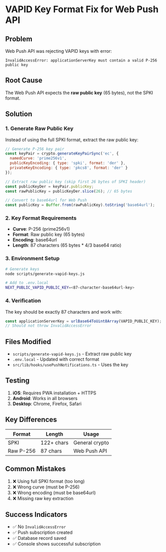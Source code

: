 # VAPID Key Format Fix for Web Push API

## Problem
Web Push API was rejecting VAPID keys with error:
```
InvalidAccessError: applicationServerKey must contain a valid P-256 public key
```

## Root Cause
The Web Push API expects the **raw public key** (65 bytes), not the SPKI format.

## Solution

### 1. Generate Raw Public Key
Instead of using the full SPKI format, extract the raw public key:

```javascript
// Generate P-256 key pair
const keyPair = crypto.generateKeyPairSync('ec', {
  namedCurve: 'prime256v1',
  publicKeyEncoding: { type: 'spki', format: 'der' },
  privateKeyEncoding: { type: 'pkcs8', format: 'der' }
});

// Extract raw public key (skip first 26 bytes of SPKI header)
const publicKeyDer = keyPair.publicKey;
const rawPublicKey = publicKeyDer.slice(26); // 65 bytes

// Convert to base64url for Web Push
const publicKey = Buffer.from(rawPublicKey).toString('base64url');
```

### 2. Key Format Requirements
- **Curve**: P-256 (prime256v1)
- **Format**: Raw public key (65 bytes)
- **Encoding**: base64url
- **Length**: 87 characters (65 bytes * 4/3 base64 ratio)

### 3. Environment Setup
```bash
# Generate keys
node scripts/generate-vapid-keys.js

# Add to .env.local
NEXT_PUBLIC_VAPID_PUBLIC_KEY=<87-character-base64url-key>
```

### 4. Verification
The key should be exactly 87 characters and work with:
```javascript
const applicationServerKey = urlBase64ToUint8Array(VAPID_PUBLIC_KEY);
// Should not throw InvalidAccessError
```

## Files Modified
- `scripts/generate-vapid-keys.js` - Extract raw public key
- `.env.local` - Updated with correct format
- `src/lib/hooks/usePushNotifications.ts` - Uses the key

## Testing
1. **iOS**: Requires PWA installation + HTTPS
2. **Android**: Works in all browsers
3. **Desktop**: Chrome, Firefox, Safari

## Key Differences
| Format | Length | Usage |
|--------|--------|-------|
| SPKI | 122+ chars | General crypto |
| Raw P-256 | 87 chars | Web Push API |

## Common Mistakes
1. ❌ Using full SPKI format (too long)
2. ❌ Wrong curve (must be P-256)
3. ❌ Wrong encoding (must be base64url)
4. ❌ Missing raw key extraction

## Success Indicators
- ✅ No `InvalidAccessError`
- ✅ Push subscription created
- ✅ Database record saved
- ✅ Console shows successful subscription
